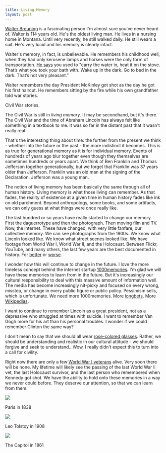 ```yaml
---
title: Living Memory
layout: post
---
```


[Walter Breuning](http://en.wikipedia.org/wiki/Walter_Breuning) is a fascinating person I'm almost sure you've never heard of.  Walter is 114 years old.  He's the oldest living man.  He lives in a nursing home in Montana.  Until very recently, he still walked daily.  He still wears a suit.  He's very lucid and his memory is clearly intact.

Walter's memory, in fact, is unbelievable.  He remembers his childhood well, when they had only kerosene lamps and horses were the only form of transportation.  [He says](http://www.greatfallstribune.com/article/20100921/NEWS01/100921005/Breuning-oldest-man-in-world-marks-114th-birthday-with-speech-calling-for-kindness-) you used to "carry the water in, heat it on the stove. That’s what you took your bath with. Wake up in the dark. Go to bed in the dark. That’s not very pleasant.”

Walter remembers the day President McKinley got shot as the day he got his first haircut.  He remembers sitting by the fire while his own grandfather told war stories.

Civil War stories.

The Civil War is still in *living memory*.  It may be secondhand, but it's there.  The Civil War and the time of Abraham Lincoln has always felt like something in a textbook to me.  It was so far in the distant past that it wasn't really real.  

That's the interesting thing about time: the further from the present we think - whether into the future or the past - the more indistinct it becomes.  This is as true for generational memory as it is for individual memory.  Events of hundreds of years ago blur together even though they themselves are sometimes hundreds or years apart.  We think of Ben Franklin and Thomas Jefferson together generationally, but we forget that Franklin was 37 years older than Jefferson.  Franklin was an old man at the signing of the Declaration.  Jefferson was a young man.

The notion of living memory has been basically the same through all of human history.  Living memory is what those living can remember.  As that fades, the reality of existence at a given time in human history fades like ink on old parchment.  Beyond anthropology, some books, and some artifacts, we can only guess at what things were once really like.

The last hundred or so years have really started to change our memory.  First the daguerrotype and then the photograph.  Then moving film and TV.  Now, the internet.  These have changed, with very little fanfare, our collective memory.  We can see photographs from the 1800s.  We know what Lincoln looked like.  We know what street scenes looked like.  We have footage from World War I, World War II, and the Holocaust.  Between Flickr, YouTube, and many others, the last few years are the best documented in history.  For [better](http://www.youtube.com/watch?v=ji5_MqicxSo) or [worse](http://www.youtube.com/watch?v=EwTZ2xpQwpA).

I wonder how this will continue to change in the future.  I love the more timeless concept behind the internet startup [1000memories](http://1000memories.com/).  I'm glad we will have these memories to learn from in the future.  But it's increasingly our cultural responsibility to deal with this massive amount of information well.  The media has become increasingly nit-picky and focused on every wrong, misstep, or change in every public figure or public policy.  Pessimism sells, which is unfortunate.  We need more 1000memories.  More [longbets](http://www.longbets.org/).  More [Wikipedias](http://en.wikipedia.org/wiki/Main_Page).  

I want to continue to remember Lincoln as a great president, not as a depressive who struggled at times with suicide.  I want to remember Van Gogh more for his art than his personal troubles.  I wonder if we could remember Clinton the same way?

I don't mean to say that we should all wear [rose-colored glasses](http://www.infiniteabyss.org/2011/01/02/optimists.html).  Rather, we should be understanding and realistic in our cultural attitude - we should forgive and seek to understand.. Wow, I really didn't expect this to turn into a call for civility.   

Right now there are only a few [World War I veterans](http://en.wikipedia.org/wiki/World_War_I_veterans) alive.  Very soon there will be none.  My lifetime will likely see the passing of the last World War II vet, the last Holocaust survivor, and the last person who remembered when Kennedy got shot.  We have the ability to hold onto these memories in a way we never could before.  They deserve our attention, so that we can learn from them.  


<img src="http://upload.wikimedia.org/wikipedia/commons/thumb/d/d3/Boulevard_du_Temple_by_Daguerre.jpg/600px-Boulevard_du_Temple_by_Daguerre.jpg"/>
   
Paris in 1838

    
<img src="http://upload.wikimedia.org/wikipedia/commons/c/c6/L.N.Tolstoy_Prokudin-Gorsky.jpg"/>
    
Leo Tolstoy in 1908

    
<img src="http://0.tqn.com/d/dc/1/7/D/R/Page1.jpg"/>
    
The Capitol in 1861